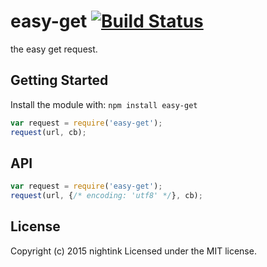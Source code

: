 # easy-get [![Build Status](https://secure.travis-ci.org/nightink/easy-get.png)](http://travis-ci.org/nightink/easy-get)

the easy get request.

## Getting Started
Install the module with: `npm install easy-get`

```javascript
var request = require('easy-get');
request(url, cb);
```

## API

```javascript
var request = require('easy-get');
request(url, {/* encoding: 'utf8' */}, cb);
```

## License
Copyright (c) 2015 nightink
Licensed under the MIT license.
